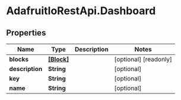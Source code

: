 # AdafruitIoRestApi.Dashboard

## Properties

Name | Type | Description | Notes
------------ | ------------- | ------------- | -------------
**blocks** | [**[Block]**](Block.md) |  | [optional] [readonly] 
**description** | **String** |  | [optional] 
**key** | **String** |  | [optional] 
**name** | **String** |  | [optional] 


